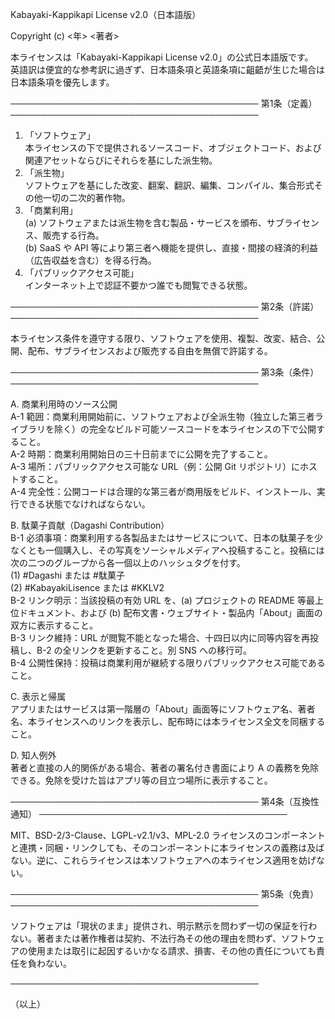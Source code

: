 Kabayaki-Kappikapi License v2.0（日本語版）

Copyright (c) <年> <著者>

本ライセンスは「Kabayaki-Kappikapi License v2.0」の公式日本語版です。  
英語訳は便宜的な参考訳に過ぎず、日本語条項と英語条項に齟齬が生じた場合は日本語条項を優先します。

────────────────────────────────────────
第1条（定義）
────────────────────────────────────────

1. 「ソフトウェア」  
   本ライセンスの下で提供されるソースコード、オブジェクトコード、および関連アセットならびにそれらを基にした派生物。  
2. 「派生物」  
   ソフトウェアを基にした改変、翻案、翻訳、編集、コンパイル、集合形式その他一切の二次的著作物。  
3. 「商業利用」  
   (a) ソフトウェアまたは派生物を含む製品・サービスを頒布、サブライセンス、販売する行為。  
   (b) SaaS や API 等により第三者へ機能を提供し、直接・間接の経済的利益（広告収益を含む）を得る行為。  
4. 「パブリックアクセス可能」  
   インターネット上で認証不要かつ誰でも閲覧できる状態。  

────────────────────────────────────────
第2条（許諾）
────────────────────────────────────────

本ライセンス条件を遵守する限り、ソフトウェアを使用、複製、改変、結合、公開、配布、サブライセンスおよび販売する自由を無償で許諾する。  

────────────────────────────────────────
第3条（条件）
────────────────────────────────────────

A. 商業利用時のソース公開  
   A-1 範囲：商業利用開始前に、ソフトウェアおよび全派生物（独立した第三者ライブラリを除く）の完全なビルド可能ソースコードを本ライセンスの下で公開すること。  
   A-2 時期：商業利用開始日の三十日前までに公開を完了すること。  
   A-3 場所：パブリックアクセス可能な URL（例：公開 Git リポジトリ）にホストすること。  
   A-4 完全性：公開コードは合理的な第三者が商用版をビルド、インストール、実行できる状態でなければならない。  

B. 駄菓子貢献（Dagashi Contribution）  
   B-1 必須事項：商業利用する各製品またはサービスについて、日本の駄菓子を少なくとも一個購入し、その写真をソーシャルメディアへ投稿すること。投稿には次の二つのグループから各一個以上のハッシュタグを付す。  
        (1) #Dagashi または #駄菓子  
        (2) #KabayakiLisence または #KKLV2  
   B-2 リンク明示：当該投稿の有効 URL を、(a) プロジェクトの README 等最上位ドキュメント、および (b) 配布文書・ウェブサイト・製品内「About」画面の双方に表示すること。  
   B-3 リンク維持：URL が閲覧不能となった場合、十四日以内に同等内容を再投稿し、B-2 の全リンクを更新すること。別 SNS への移行可。  
   B-4 公開性保持：投稿は商業利用が継続する限りパブリックアクセス可能であること。  

C. 表示と帰属  
   アプリまたはサービスは第一階層の「About」画面等にソフトウェア名、著者名、本ライセンスへのリンクを表示し、配布時には本ライセンス全文を同梱すること。  

D. 知人例外  
   著者と直接の人的関係がある場合、著者の署名付き書面により A の義務を免除できる。免除を受けた旨はアプリ等の目立つ場所に表示すること。  

────────────────────────────────────────
第4条（互換性通知）
────────────────────────────────────────

MIT、BSD-2/3-Clause、LGPL-v2.1/v3、MPL-2.0 ライセンスのコンポーネントと連携・同梱・リンクしても、そのコンポーネントに本ライセンスの義務は及ばない。逆に、これらライセンスは本ソフトウェアへの本ライセンス適用を妨げない。  

────────────────────────────────────────
第5条（免責）
────────────────────────────────────────

ソフトウェアは「現状のまま」提供され、明示黙示を問わず一切の保証を行わない。著者または著作権者は契約、不法行為その他の理由を問わず、ソフトウェアの使用または取引に起因するいかなる請求、損害、その他の責任についても責任を負わない。  

────────────────────────────────────────

（以上）